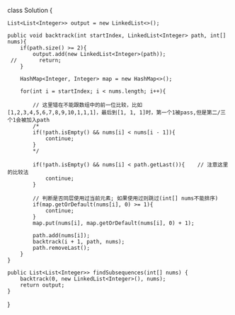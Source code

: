 class Solution {
    
    List<List<Integer>> output = new LinkedList<>();
    
    public void backtrack(int startIndex, LinkedList<Integer> path, int[] nums){
        if(path.size() >= 2){
            output.add(new LinkedList<Integer>(path));
     //       return;
        }
        
        HashMap<Integer, Integer> map = new HashMap<>();
        
        for(int i = startIndex; i < nums.length; i++){
            
            // 这里错在不能跟数组中的前一位比较，比如[1,2,3,4,5,6,7,8,9,10,1,1,1]，最后到[1, 1, 1]时，第一个1被pass,但是第二/三个1会被加入path
            /*
            if(!path.isEmpty() && nums[i] < nums[i - 1]){    
                continue;
            }
            */
            
            if(!path.isEmpty() && nums[i] < path.getLast()){    // 注意这里的比较法
                continue;
            }
            
            // 判断是否同层使用过当前元素; 如果使用过则跳过(int[] nums不能排序)
            if(map.getOrDefault(nums[i], 0) >= 1){
                continue;
            }
            map.put(nums[i], map.getOrDefault(nums[i], 0) + 1);
            
            path.add(nums[i]);
            backtrack(i + 1, path, nums);
            path.removeLast();
        }
    }
    
    public List<List<Integer>> findSubsequences(int[] nums) {
        backtrack(0, new LinkedList<Integer>(), nums);
        return output;
    }
}